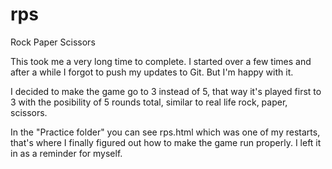 # rps
Rock Paper Scissors

This took me a very long time to complete. I started over a few times and after a while I forgot to push my updates to Git. But I'm happy with it.

I decided to make the game go to 3 instead of 5, that way it's played first to 3 with the posibility of 5 rounds total, similar to real life rock, paper, scissors.

In the "Practice folder" you can see rps.html which was one of my restarts, that's where I finally figured out how to make the game run properly. I left it in as a reminder for myself.

